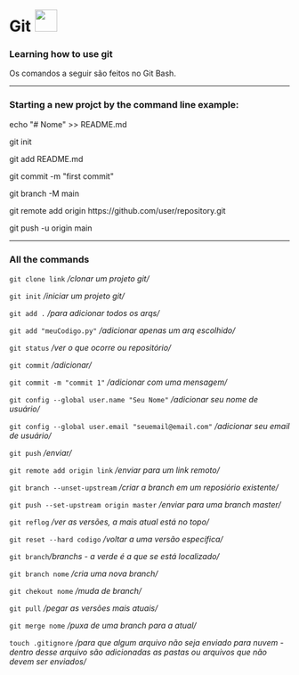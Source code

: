 <h1>
  Git
  <img loading="lazy" src="https://cdn.jsdelivr.net/gh/devicons/devicon/icons/git/git-original.svg" width="40" height="40"/>
</h1> 
<h3>Learning how to use git</h3> 
<p>Os comandos a seguir são feitos no Git Bash.</p>

----------------------------------------------------------------
<h3>Starting a new projct by the command line example:</h3>
<p>echo "# Nome" >> README.md</p>
<p>git init</p>
<p>git add README.md</p>
<p>git commit -m "first commit"</p>
<p>git branch -M main</p>
<p>git remote add origin https://github.com/user/repository.git</p>
<p>git push -u origin main</p>

----------------------------------------------------------------

<h3>All the commands</h3>

`git clone link` */clonar um projeto git/*

`git init` */iniciar um projeto git/*

`git add .` */para adicionar todos os arqs/*

`git add "meuCodigo.py"` */adicionar apenas um arq escolhido/*

`git status` */ver o que ocorre ou repositório/*

`git commit` */adicionar/*

`git commit -m "commit 1"` */adicionar com uma mensagem/*

`git config --global user.name "Seu Nome"` */adicionar seu nome de usuário/*

`git config --global user.email "seuemail@email.com"` */adicionar seu email de usuário/*

`git push` */enviar/*

`git remote add origin link` */enviar para um link remoto/*

`git branch --unset-upstream` */criar a branch em um reposiório existente/*

`git push --set-upstream origin master` */enviar para uma branch master/*

`git reflog` */ver as versões, a mais atual está no topo/*

`git reset --hard codigo` */voltar a uma versão específica/*

`git branch`*/branchs - a verde é a que se está localizado/*

`git branch nome` */cria uma nova branch/*

`git chekout nome` */muda de branch/*

`git pull` */pegar as versões mais atuais/*

`git merge nome` */puxa de uma branch para a atual/*

`touch .gitignore` */para que algum arquivo não seja enviado para nuvem - dentro desse arquivo são adicionadas as pastas ou arquivos que não devem ser enviados/*
